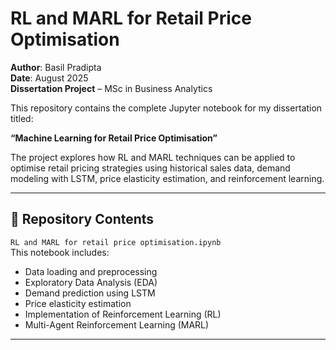# RL and MARL for Retail Price Optimisation

**Author**: Basil Pradipta  
**Date**: August 2025  
**Dissertation Project** – MSc in Business Analytics

This repository contains the complete Jupyter notebook for my dissertation titled:

**“Machine Learning for Retail Price Optimisation”**

The project explores how RL and MARL techniques can be applied to optimise retail pricing strategies using historical sales data, demand modeling with LSTM, price elasticity estimation, and reinforcement learning.

---

## 📂 Repository Contents

`RL and MARL for retail price optimisation.ipynb`  
  This notebook includes:
  - Data loading and preprocessing
  - Exploratory Data Analysis (EDA)
  - Demand prediction using LSTM
  - Price elasticity estimation
  - Implementation of Reinforcement Learning (RL)
  - Multi-Agent Reinforcement Learning (MARL)

---
